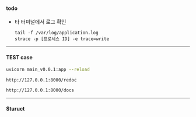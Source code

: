 #### todo
- 타 터미널에서 로그 확인
    ```
    tail -f /var/log/application.log
    strace -p [프로세스 ID] -e trace=write
    ```
---
#### TEST case
```bash
uvicorn main_v0.0.1:app --reload
```
```
http://127.0.0.1:8000/redoc
```
```
http://127.0.0.1:8000/docs
```
---
#### Sturuct
